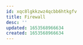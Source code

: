 ```yaml
---
id: xqc8lgkkzwz4qcbb6htkgfv
title: Firewall
desc: ''
updated: 1653568966634
created: 1653568966634
---
```



